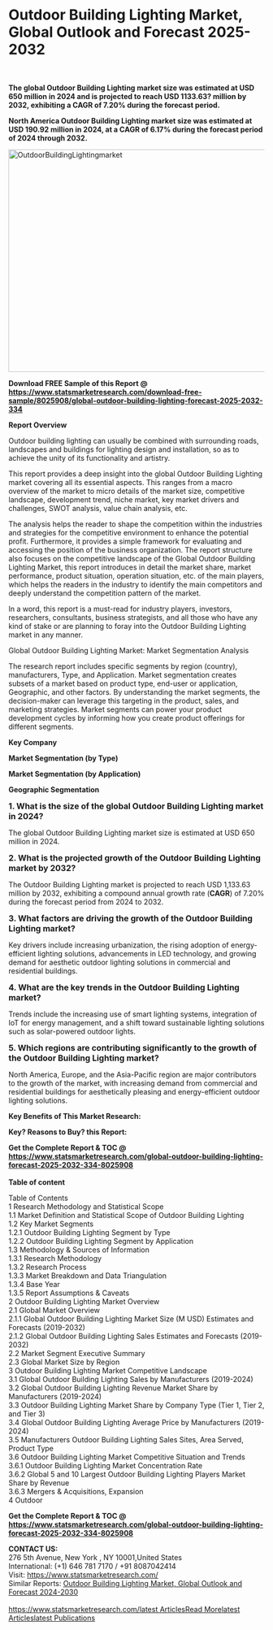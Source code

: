 <h1>Outdoor Building Lighting Market, Global Outlook and Forecast 2025-2032</h1><br/><p><strong>The global Outdoor Building Lighting market size was estimated at USD 650 million in 2024 and is projected to reach USD 1133.63? million by 2032, exhibiting a <strong>CAGR</strong> of 7.20% during the forecast period.</strong></p><p><strong>North America Outdoor Building Lighting market size was estimated at USD 190.92 million in 2024, at a <strong>CAGR</strong> of 6.17% during the forecast period of 2024 through 2032.</strong></p><p><img alt="OutdoorBuildingLightingmarket" src="https://www.grandresearchstore.com/assets/report-images/OutdoorBuildingLightingmarket.png" style="width: 730px; height: 438px;"></p><p><strong>Download FREE Sample of this Report @ <a href="https://www.statsmarketresearch.com/download-free-sample/8025908/global-outdoor-building-lighting-forecast-2025-2032-334">https://www.statsmarketresearch.com/download-free-sample/8025908/global-outdoor-building-lighting-forecast-2025-2032-334</a></strong></p><p><strong>Report Overview</strong></p><p>Outdoor building lighting can usually be combined with surrounding roads, landscapes and buildings for lighting design and installation, so as to achieve the unity of its functionality and artistry.</p><p>This report provides a deep insight into the global Outdoor Building Lighting market covering all its essential aspects. This ranges from a macro overview of the market to micro details of the market size, competitive landscape, development trend, niche market, key market drivers and challenges, SWOT analysis, value chain analysis, etc.</p><p>The analysis helps the reader to shape the competition within the industries and strategies for the competitive environment to enhance the potential profit. Furthermore, it provides a simple framework for evaluating and accessing the position of the business organization. The report structure also focuses on the competitive landscape of the Global Outdoor Building Lighting Market, this report introduces in detail the market share, market performance, product situation, operation situation, etc. of the main players, which helps the readers in the industry to identify the main competitors and deeply understand the competition pattern of the market.</p><p>In a word, this report is a must-read for industry players, investors, researchers, consultants, business strategists, and all those who have any kind of stake or are planning to foray into the Outdoor Building Lighting market in any manner.</p><p>Global Outdoor Building Lighting Market: Market Segmentation Analysis</p><p>The research report includes specific segments by region (country), manufacturers, Type, and Application. Market segmentation creates subsets of a market based on product type, end-user or application, Geographic, and other factors. By understanding the market segments, the decision-maker can leverage this targeting in the product, sales, and marketing strategies. Market segments can power your product development cycles by informing how you create product offerings for different segments.</p><p><strong>Key Company</strong></p><p><strong>Market Segmentation (by Type)</strong></p><p><strong>Market Segmentation (<strong>by Application</strong>)</strong></p><p><strong>Geographic Segmentation</strong></p><p><span style="font-size:16px;"><strong>1. What is the size of the global Outdoor Building Lighting market in 2024?</strong></span></p><p>The global Outdoor Building Lighting market size is estimated at USD 650 million in 2024.</p><p><span style="font-size:16px;"><strong>2. What is the projected growth of the Outdoor Building Lighting market by 2032?</strong></span></p><p>The Outdoor Building Lighting market is projected to reach USD 1,133.63 million by 2032, exhibiting a compound annual growth rate (<strong>CAGR</strong>) of 7.20% during the forecast period from 2024 to 2032.</p><p><span style="font-size:16px;"><strong>3. What factors are driving the growth of the Outdoor Building Lighting market?</strong></span></p><p>Key drivers include increasing urbanization, the rising adoption of energy-efficient lighting solutions, advancements in LED technology, and growing demand for aesthetic outdoor lighting solutions in commercial and residential buildings.</p><p><span style="font-size:16px;"><strong>4. What are the key trends in the Outdoor Building Lighting market?</strong></span></p><p>Trends include the increasing use of smart lighting systems, integration of IoT for energy management, and a shift toward sustainable lighting solutions such as solar-powered outdoor lights.</p><p><span style="font-size:16px;"><strong>5. Which regions are contributing significantly to the growth of the Outdoor Building Lighting market?</strong></span></p><p>North America, Europe, and the Asia-Pacific region are major contributors to the growth of the market, with increasing demand from commercial and residential buildings for aesthetically pleasing and energy-efficient outdoor lighting solutions.</p><p><strong>Key Benefits of This Market Research:</strong></p><p><strong>Key? <strong>Reasons to Buy</strong>? this Report:</strong></p><div><b>Get the Complete Report & TOC @ <a href="https://www.statsmarketresearch.com/global-outdoor-building-lighting-forecast-2025-2032-334-8025908">https://www.statsmarketresearch.com/global-outdoor-building-lighting-forecast-2025-2032-334-8025908</a></b></div><br><b>Table of content</b><p>Table of Contents<br />1 Research Methodology and Statistical Scope<br />1.1 Market Definition and Statistical Scope of Outdoor Building Lighting<br />1.2 Key Market Segments<br />1.2.1 Outdoor Building Lighting Segment by Type<br />1.2.2 Outdoor Building Lighting Segment by Application<br />1.3 Methodology & Sources of Information<br />1.3.1 Research Methodology<br />1.3.2 Research Process<br />1.3.3 Market Breakdown and Data Triangulation<br />1.3.4 Base Year<br />1.3.5 Report Assumptions & Caveats<br />2 Outdoor Building Lighting Market Overview<br />2.1 Global Market Overview<br />2.1.1 Global Outdoor Building Lighting Market Size (M USD) Estimates and Forecasts (2019-2032)<br />2.1.2 Global Outdoor Building Lighting Sales Estimates and Forecasts (2019-2032)<br />2.2 Market Segment Executive Summary<br />2.3 Global Market Size by Region<br />3 Outdoor Building Lighting Market Competitive Landscape<br />3.1 Global Outdoor Building Lighting Sales by Manufacturers (2019-2024)<br />3.2 Global Outdoor Building Lighting Revenue Market Share by Manufacturers (2019-2024)<br />3.3 Outdoor Building Lighting Market Share by Company Type (Tier 1, Tier 2, and Tier 3)<br />3.4 Global Outdoor Building Lighting Average Price by Manufacturers (2019-2024)<br />3.5 Manufacturers Outdoor Building Lighting Sales Sites, Area Served, Product Type<br />3.6 Outdoor Building Lighting Market Competitive Situation and Trends<br />3.6.1 Outdoor Building Lighting Market Concentration Rate<br />3.6.2 Global 5 and 10 Largest Outdoor Building Lighting Players Market Share by Revenue<br />3.6.3 Mergers & Acquisitions, Expansion<br />4 Outdoor<br><div><b>Get the Complete Report & TOC @ <a href="https://www.statsmarketresearch.com/global-outdoor-building-lighting-forecast-2025-2032-334-8025908">https://www.statsmarketresearch.com/global-outdoor-building-lighting-forecast-2025-2032-334-8025908</a></b></div></p> <b>CONTACT US:</b><br>276 5th Avenue, New York , NY 10001,United States<br>International: (+1) 646 781 7170 / +91 8087042414<br>Visit: <a href="https://www.statsmarketresearch.com/">https://www.statsmarketresearch.com/</a><br>Similar Reports: <a href="https://www.statsmarketresearch.com/global-outdoor-building-lighting-forecast-2025-2032-334-8025908">Outdoor Building Lighting Market, Global Outlook and Forecast 2024-2030</a><br/><br/><a href="https://gyeongbokgung.com">https://www.statsmarketresearch.com/</a><a href="https://hallyeomaritime.com">latest Articles</a><a href="https://jingwansa.com">Read More</a><a href=https://nguoiviet.jp/">latest Articles</a><a href="https://www.intelmarketresearch.com/">latest Publications</a>